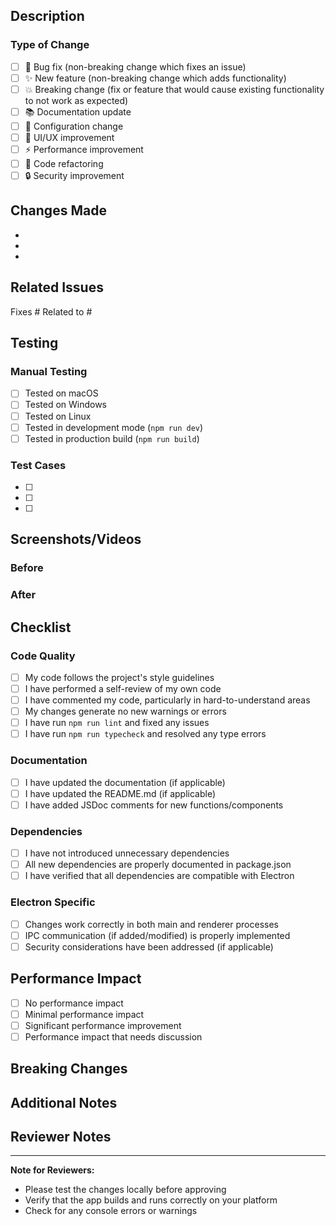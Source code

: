 ## Description

<!-- Provide a brief summary of the changes in this PR -->

### Type of Change

<!-- Please check the type of change your PR introduces -->

- [ ] 🐛 Bug fix (non-breaking change which fixes an issue)
- [ ] ✨ New feature (non-breaking change which adds functionality)
- [ ] 💥 Breaking change (fix or feature that would cause existing functionality to not work as expected)
- [ ] 📚 Documentation update
- [ ] 🔧 Configuration change
- [ ] 🎨 UI/UX improvement
- [ ] ⚡ Performance improvement
- [ ] 🧹 Code refactoring
- [ ] 🔒 Security improvement

## Changes Made

<!-- List the main changes made in this PR -->

-
-
-

## Related Issues

<!-- Link any related issues using keywords like "Fixes #123", "Closes #456", "Related to #789" -->

Fixes #
Related to #

## Testing

<!-- Describe how you tested your changes -->

### Manual Testing

- [ ] Tested on macOS
- [ ] Tested on Windows
- [ ] Tested on Linux
- [ ] Tested in development mode (`npm run dev`)
- [ ] Tested in production build (`npm run build`)

### Test Cases

<!-- Describe specific test cases or scenarios you verified -->

- [ ]
- [ ]
- [ ]

## Screenshots/Videos

<!-- If your changes affect the UI, please include screenshots or videos -->

### Before
<!-- Screenshot/video of the old behavior -->

### After
<!-- Screenshot/video of the new behavior -->

## Checklist

<!-- Please check all applicable boxes -->

### Code Quality

- [ ] My code follows the project's style guidelines
- [ ] I have performed a self-review of my own code
- [ ] I have commented my code, particularly in hard-to-understand areas
- [ ] My changes generate no new warnings or errors
- [ ] I have run `npm run lint` and fixed any issues
- [ ] I have run `npm run typecheck` and resolved any type errors

### Documentation

- [ ] I have updated the documentation (if applicable)
- [ ] I have updated the README.md (if applicable)
- [ ] I have added JSDoc comments for new functions/components

### Dependencies

- [ ] I have not introduced unnecessary dependencies
- [ ] All new dependencies are properly documented in package.json
- [ ] I have verified that all dependencies are compatible with Electron

### Electron Specific

- [ ] Changes work correctly in both main and renderer processes
- [ ] IPC communication (if added/modified) is properly implemented
- [ ] Security considerations have been addressed (if applicable)

## Performance Impact

<!-- Describe any performance implications of your changes -->

- [ ] No performance impact
- [ ] Minimal performance impact
- [ ] Significant performance improvement
- [ ] Performance impact that needs discussion

## Breaking Changes

<!-- If this PR introduces breaking changes, describe them here -->

## Additional Notes

<!-- Any additional information that reviewers should know -->

## Reviewer Notes

<!-- Special instructions for reviewers -->

---

**Note for Reviewers:**

- Please test the changes locally before approving
- Verify that the app builds and runs correctly on your platform
- Check for any console errors or warnings
